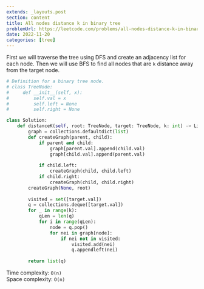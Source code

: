```yaml
---
extends: _layouts.post
section: content
title: All nodes distance k in binary tree
problemUrl: https://leetcode.com/problems/all-nodes-distance-k-in-binary-tree/
date: 2022-11-20
categories: [tree]
---
```


First we will traverse the tree using DFS and create an adjacency list for each node. Then we will use BFS to find all nodes that are `k` distance away from the target node.

```python
# Definition for a binary tree node.
# class TreeNode:
#     def __init__(self, x):
#         self.val = x
#         self.left = None
#         self.right = None

class Solution:
    def distanceK(self, root: TreeNode, target: TreeNode, k: int) -> List[int]:
        graph = collections.defaultdict(list)
        def createGraph(parent, child):
            if parent and child:
                graph[parent.val].append(child.val)
                graph[child.val].append(parent.val)
                
            if child.left: 
                createGraph(child, child.left)
            if child.right: 
                createGraph(child, child.right)
        createGraph(None, root)
        
        visited = set([target.val])
        q = collections.deque([target.val])
        for _ in range(k):
            qLen = len(q)
            for i in range(qLen):
                node = q.pop()
                for nei in graph[node]:
                    if nei not in visited:
                        visited.add(nei)
                        q.appendleft(nei)
        
        return list(q)
```

Time complexity: `O(n)` <br/>
Space complexity: `O(n)`